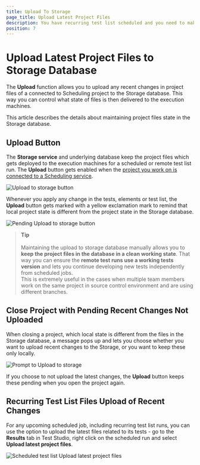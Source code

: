 ```yaml
---
title: Upload To Storage
page_title: Upload Latest Project Files
description: You have recurring test list scheduled and you need to make some change in the test list such as editing a particular test case, add or remove tests etc. You can force uploading the changes to the database
position: 7
---
```

# Upload Latest Project Files to Storage Database

The __Upload__ function allows you to upload any recent changes in project files of a connected to Scheduling project to the Storage database. This way you can control what state of files is then delivered to the execution machines.

This article describes the details about maintaining project files state in the Storage database.

## Upload Button

The __Storage service__ and underlying database keep the project files which gets deployed to the execution machines for a scheduled or remote test list run. The __Upload__ button gets enabled when the <a href="/automated-tests/scheduling/connect-to-scheduling-server" target="_blank">project you work on is connected to a Scheduling service</a>.

![Upload to storage button](/img/automated-tests/scheduling/upload/fig1.png)

Whenever you apply any change in the tests, elements or test list, the __Upload__ button gets marked with a yellow exclamation mark to remind that local project state is different from the project state in the Storage database.

![Pending Upload to storage button](/img/automated-tests/scheduling/upload/fig2.png)

> __Tip__
> <br>
> <br>
> Maintaining the upload to storage database manually allows you to __keep the project files in the database in a clean working state__. That way you can ensure the __remote test runs use a working tests version__ and lets you continue developing new tests independently from scheduled jobs.
> <br>
> This is extremely useful in the cases when multiple team members work on the same project in source control environment and are using different branches.

## Close Project with Pending Recent Changes Not Uploaded

When closing a project, which local state is different from the files in the Storage database, a message pops up and lets you choose whether you want to upload recent changes to the Storage, or you want to keep these only locally.

![Prompt to Upload to storage](/img/automated-tests/scheduling/upload/fig3.png)

If you choose to not upload the latest changes, the __Upload__ button keeps these pending when you open the project again.

## Recurring Test List Files Upload of Recent Changes

For any upcoming scheduled job, including recurring test list runs, you can use the option to upload the latest files related to its tests - go to the __Results__ tab in Test Studio, right click on the scheduled run and select **Upload latest project files**.

![ Scheduled test list Upload latest project files](/img/automated-tests/scheduling/upload/fig0.png)
